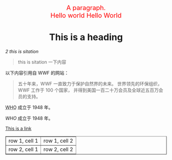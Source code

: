 <p style="color:red;font-size:20px;text-align:center">A paragraph.<br>Hello world Hello World</p>



<h1 style="text-align:center">This is a heading</h1>

<cite>2 this is sitation</cite>

> this is sitation 一下内容



<p>以下内容引用自 WWF 的网站：</p>
<blockquote cite="http://www.worldwildlife.org/who/index.html">
五十年来，WWF 一直致力于保护自然界的未来。
世界领先的环保组织，WWF 工作于 100 个国家，
并得到美国一百二十万会员及全球近五百万会员的支持。
</blockquote>

<p><abbr title="World Health Organization">WHO</abbr> 成立于 1948 年。</p>

<p><dfn title="World Health Organization">WHO</dfn> 成立于 1948 年。</p>

<a href="http://www.w3school.com.cn">This is a link</a>

<table border="1">
<tr>
<td>row 1, cell 1</td>
<td>row 1, cell 2</td>
</tr>
<tr>
<td>row 2, cell 1</td>
<td>row 2, cell 2</td>
</tr>
</table>
